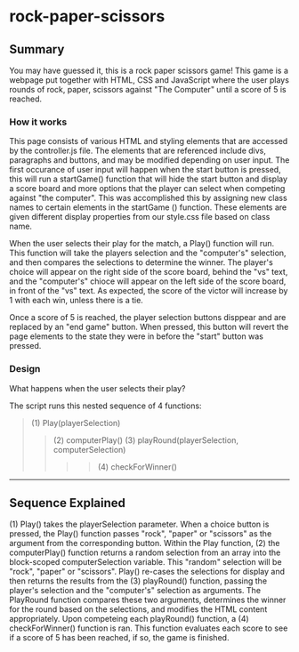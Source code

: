 # rock-paper-scissors
## Summary
You may have guessed it, this is a rock paper scissors game! This game is a webpage put together with HTML, CSS and JavaScript where the user plays rounds of rock, paper, scissors against "The Computer" until a score of 5 is reached.

### How it works
This page consists of various HTML and styling elements that are accessed by the controller.js file. The elements that are referenced include divs, paragraphs and buttons, and may be modified depending on user input. The first occurance of user input will happen when the start button is pressed, this will run a startGame() function that will hide the start button and display a score board and more options that the player can select when competing against "the computer". This was accomplished this by assigning new class names to certain elements in the startGame () function. These elements are given different display properties from our style.css file based on class name. 

When the user selects their play for the match, a Play() function will run. This function will take the players selection and the "computer's" selection, and then compares the selections to determine the winner. The player's choice will appear on the right side of the score board, behind the "vs" text, and the "computer's" chioce will appear on the left side of the score board, in front of the "vs" text. As expected, the score of the victor will increase by 1 with each win, unless there is a tie.

Once a score of 5 is reached, the player selection buttons disppear and are replaced by an "end game" button. When pressed, this button will revert the page elements to the state they were in before the "start" button was pressed.

### Design
What happens when the user selects their play?

The script runs this nested sequence of 4 functions:

>(1) Play(playerSelection)
>>(2) computerPlay()
>>(3) playRound(playerSelection, computerSelection)
>>>>(4) checkForWinner()

------------------
Sequence Explained
------------------

(1) Play() takes the playerSelection parameter. When a choice button is pressed, the Play() function passes "rock", "paper" or "scissors" as the argument from the corresponding button. Within the Play function, (2) the computerPlay() function returns a random selection from an array into the block-scoped computerSelection variable. This "random" selection will be "rock", "paper" or "scissors". Play() re-cases the selections for display and then returns the results from the (3) playRound() function, passing the player's selection and the "computer's" selection as arguments. The PlayRound function compares these two arguments, determines the winner for the round based on the selections, and modifies the HTML content appropriately. Upon competeing each playRound() function, a (4) checkForWinner() function is ran. This function evaluates each score to see if a score of 5 has been reached, if so, the game is finished.
